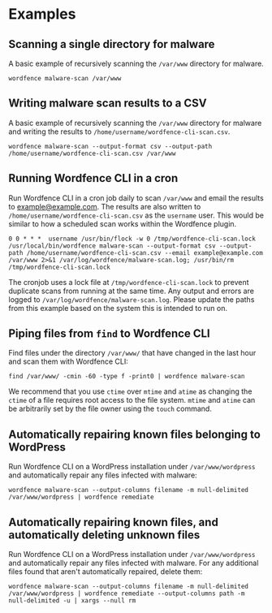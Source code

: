 # Examples

## Scanning a single directory for malware

A basic example of recursively scanning the `/var/www` directory for malware.

	wordfence malware-scan /var/www

## Writing malware scan results to a CSV

A basic example of recursively scanning the `/var/www` directory for malware and writing the results to `/home/username/wordfence-cli-scan.csv`. 

	wordfence malware-scan --output-format csv --output-path /home/username/wordfence-cli-scan.csv /var/www

## Running Wordfence CLI in a cron

Run Wordfence CLI in a cron job daily to scan `/var/www` and email the results to example@example.com. The results are also written to `/home/username/wordfence-cli-scan.csv` as the `username` user. This would be similar to how a scheduled scan works within the Wordfence plugin.

	0 0 * * *  username /usr/bin/flock -w 0 /tmp/wordfence-cli-scan.lock /usr/local/bin/wordfence malware-scan --output-format csv --output-path /home/username/wordfence-cli-scan.csv --email example@example.com /var/www 2>&1 /var/log/wordfence/malware-scan.log; /usr/bin/rm /tmp/wordfence-cli-scan.lock

The cronjob uses a lock file at `/tmp/wordfence-cli-scan.lock` to prevent duplicate scans from running at the same time. Any output and errors are logged to `/var/log/wordfence/malware-scan.log`. Please update the paths from this example based on the system this is intended to run on.

## Piping files from `find` to Wordfence CLI

Find files under the directory `/var/www/` that have changed in the last hour and scan them with Wordfence CLI:

	find /var/www/ -cmin -60 -type f -print0 | wordfence malware-scan

We recommend that you use `ctime` over `mtime` and `atime` as changing the `ctime` of a file requires root access to the file system. `mtime` and `atime` can be arbitrarily set by the file owner using the `touch` command.

## Automatically repairing known files belonging to WordPress

Run Wordfence CLI on a WordPress installation under `/var/www/wordpress` and automatically repair any files infected with malware:

	wordfence malware-scan --output-columns filename -m null-delimited /var/www/wordpress | wordfence remediate

## Automatically repairing known files, and automatically deleting unknown files

Run Wordfence CLI on a WordPress installation under `/var/www/wordpress` and automatically repair any files infected with malware. For any additional files found that aren't automatically repaired, delete them:

	wordfence malware-scan --output-columns filename -m null-delimited /var/www/wordpress | wordfence remediate --output-columns path -m null-delimited -u | xargs --null rm
